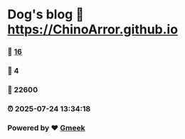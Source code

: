 # Dog's blog :link: https://ChinoArror.github.io 
### :page_facing_up: [16](https://ChinoArror.github.io/tag.html) 
### :speech_balloon: 4 
### :hibiscus: 22600 
### :alarm_clock: 2025-07-24 13:34:18 
### Powered by :heart: [Gmeek](https://github.com/Meekdai/Gmeek)

